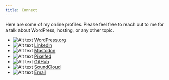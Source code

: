 ```yaml
---
title: Connect
---
```

Here are some of my online profiles. Please feel free to reach out to me for a talk about WordPress, hosting, or any other topic.

- ![Alt text](/img/wordpress.svg "WordPress logo") [WordPress.org](https://profiles.wordpress.org/mbootsman)
- ![Alt text](/img/linkedin.svg "Linkedin logo") [Linkedin](https://www.linkedin.com/in/marcelbootsman/)
- ![Alt text](/img/mastodon.svg "Mastodon logo") <a rel="me" href="https://toot.re/@mbootsman">Mastodon</a>
- ![Alt text](/img/pixelfed.svg "Pixelfed logo") [Pixelfed](https://pixelfed.social/mbootsman)
- ![Alt text](/img/github.svg "GitHub logo") [GitHub](https://github.com/mbootsman)
- ![Alt text](/img/soundcloud.svg "Soundcloud logo") [SoundCloud](https://soundcloud.com/marcel-bootsman)
- ![Alt text](/img/email.svg "Email envelope logo") [Email](mailto:marcel@nostromo.nl)
